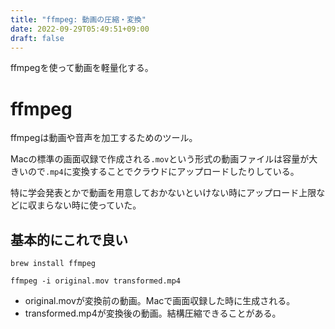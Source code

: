 ```yaml
---
title: "ffmpeg: 動画の圧縮・変換"
date: 2022-09-29T05:49:51+09:00
draft: false
---
```



ffmpegを使って動画を軽量化する。

# ffmpeg

ffmpegは動画や音声を加工するためのツール。

Macの標準の画面収録で作成される`.mov`という形式の動画ファイルは容量が大きいので`.mp4`に変換することでクラウドにアップロードしたりしている。

特に学会発表とかで動画を用意しておかないといけない時にアップロード上限などに収まらない時に使っていた。

## 基本的にこれで良い

```shell
brew install ffmpeg
```

```shell
ffmpeg -i original.mov transformed.mp4
```

- original.movが変換前の動画。Macで画面収録した時に生成される。
- transformed.mp4が変換後の動画。結構圧縮できることがある。
